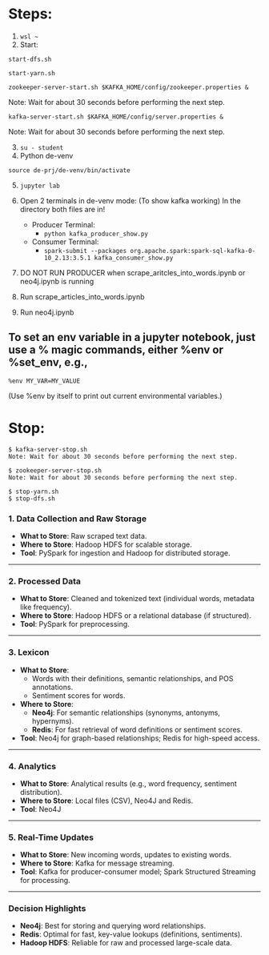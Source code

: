 # Steps:
1. ```wsl ~```
2. Start: 
  ```
  start-dfs.sh
  ```
  ```
  start-yarn.sh
  ```
  ```
  zookeeper-server-start.sh $KAFKA_HOME/config/zookeeper.properties &
  ```
  Note: Wait for about 30 seconds before performing the next step.
  ```
  kafka-server-start.sh $KAFKA_HOME/config/server.properties &
  ```
  Note: Wait for about 30 seconds before performing the next step.

3. ```su - student```
4.  Python de-venv
  ```
  source de-prj/de-venv/bin/activate
  ```
5. ```jupyter lab```
6. Open 2 terminals in de-venv mode: (To show kafka working) In the directory both files are in!
   - Producer Terminal:
       - ```python kafka_producer_show.py```
   - Consumer Terminal:
       - ```spark-submit --packages org.apache.spark:spark-sql-kafka-0-10_2.13:3.5.1 kafka_consumer_show.py```

7. DO NOT RUN PRODUCER when scrape_aritcles_into_words.ipynb or neo4j.ipynb is running
8. Run scrape_articles_into_words.ipynb
9. Run neo4j.ipynb




## To set an env variable in a jupyter notebook, just use a % magic commands, either %env or %set_env, e.g.,
```
%env MY_VAR=MY_VALUE
```
(Use %env by itself to print out current environmental variables.)






# Stop: 
```
$ kafka-server-stop.sh
Note: Wait for about 30 seconds before performing the next step.

$ zookeeper-server-stop.sh
Note: Wait for about 30 seconds before performing the next step.

$ stop-yarn.sh
$ stop-dfs.sh
```


### **1. Data Collection and Raw Storage**  
- **What to Store**: Raw scraped text data.  
- **Where to Store**: Hadoop HDFS for scalable storage.  
- **Tool**: PySpark for ingestion and Hadoop for distributed storage.  

---

### **2. Processed Data**  
- **What to Store**: Cleaned and tokenized text (individual words, metadata like frequency).  
- **Where to Store**: Hadoop HDFS or a relational database (if structured).  
- **Tool**: PySpark for preprocessing.  

---

### **3. Lexicon**  
- **What to Store**:  
  - Words with their definitions, semantic relationships, and POS annotations.  
  - Sentiment scores for words.  
- **Where to Store**:  
  - **Neo4j**: For semantic relationships (synonyms, antonyms, hypernyms).  
  - **Redis**: For fast retrieval of word definitions or sentiment scores.  
- **Tool**: Neo4j for graph-based relationships; Redis for high-speed access.  

---

### **4. Analytics**  
- **What to Store**: Analytical results (e.g., word frequency, sentiment distribution).  
- **Where to Store**: Local files (CSV), Neo4J and Redis.
- **Tool**: Neo4J

---

### **5. Real-Time Updates**  
- **What to Store**: New incoming words, updates to existing words.  
- **Where to Store**: Kafka for message streaming.  
- **Tool**: Kafka for producer-consumer model; Spark Structured Streaming for processing.  

---

### **Decision Highlights**  
- **Neo4j**: Best for storing and querying word relationships.  
- **Redis**: Optimal for fast, key-value lookups (definitions, sentiments).  
- **Hadoop HDFS**: Reliable for raw and processed large-scale data.
